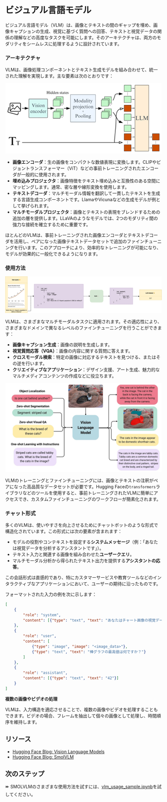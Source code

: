 # ビジュアル言語モデル

ビジュアル言語モデル（VLM）は、画像とテキストの間のギャップを埋め、画像キャプションの生成、視覚に基づく質問への回答、テキストと視覚データの関係の理解などの高度なタスクを可能にします。そのアーキテクチャは、両方のモダリティをシームレスに処理するように設計されています。

### アーキテクチャ

VLMは、画像処理コンポーネントとテキスト生成モデルを組み合わせて、統一された理解を実現します。主な要素は次のとおりです：

![VLMアーキテクチャ](./images/VLM_Architecture.png)

- **画像エンコーダ**：生の画像をコンパクトな数値表現に変換します。CLIPやビジョントランスフォーマー（ViT）などの事前トレーニングされたエンコーダが一般的に使用されます。
- **埋め込みプロジェクタ**：画像特徴をテキスト埋め込みと互換性のある空間にマッピングします。通常、密な層や線形変換を使用します。
- **テキストデコーダ**：マルチモーダル情報を翻訳して一貫したテキストを生成する言語生成コンポーネントです。LlamaやVicunaなどの生成モデルが例として挙げられます。
- **マルチモーダルプロジェクタ**：画像とテキストの表現をブレンドするための追加の層を提供します。LLaVAのようなモデルでは、2つのモダリティ間の強力な接続を確立するために重要です。

ほとんどのVLMは、事前トレーニングされた画像エンコーダとテキストデコーダを活用し、ペアになった画像テキストデータセットで追加のファインチューニングを行います。このアプローチにより、効率的なトレーニングが可能になり、モデルが効果的に一般化できるようになります。

### 使用方法

![VLMプロセス](./images/VLM_Process.png)

VLMは、さまざまなマルチモーダルタスクに適用されます。その適応性により、さまざまなドメインで異なるレベルのファインチューニングを行うことができます：

- **画像キャプション生成**：画像の説明を生成します。
- **視覚質問応答（VQA）**：画像の内容に関する質問に答えます。
- **クロスモーダル検索**：特定の画像に対応するテキストを見つける、またはその逆を行います。
- **クリエイティブなアプリケーション**：デザイン支援、アート生成、魅力的なマルチメディアコンテンツの作成などに役立ちます。

![VLMの使用](./images/VLM_Usage.png)

VLMのトレーニングとファインチューニングには、画像とテキストの注釈がペアになった高品質なデータセットが必要です。Hugging Faceの`transformers`ライブラリなどのツールを使用すると、事前トレーニングされたVLMに簡単にアクセスでき、カスタムファインチューニングのワークフローが簡素化されます。

### チャット形式

多くのVLMは、使いやすさを向上させるためにチャットボットのような形式で構造化されています。この形式には次の要素が含まれます：

- モデルの役割やコンテキストを設定する**システムメッセージ**（例：「あなたは視覚データを分析するアシスタントです」）。
- テキスト入力と関連する画像を組み合わせた**ユーザークエリ**。
- マルチモーダル分析から得られたテキスト出力を提供する**アシスタントの応答**。

この会話形式は直感的であり、特にカスタマーサービスや教育ツールなどのインタラクティブなアプリケーションにおいて、ユーザーの期待に沿ったものです。

フォーマットされた入力の例を次に示します：

```json
[
    {
        "role": "system",
        "content": [{"type": "text", "text": "あなたはチャート画像の視覚データを解釈する専門のビジュアル言語モデルです..."}]
    },
    {
        "role": "user",
        "content": [
            {"type": "image", "image": "<image_data>"},
            {"type": "text", "text": "棒グラフの最高値は何ですか？"}
        ]
    },
    {
        "role": "assistant",
        "content": [{"type": "text", "text": "42"}]
    }
]
```

**複数の画像やビデオの処理**

VLMは、入力構造を適応させることで、複数の画像やビデオを処理することもできます。ビデオの場合、フレームを抽出して個々の画像として処理し、時間順序を維持します。

## リソース

- [Hugging Face Blog: Vision Language Models](https://huggingface.co/blog/vlms)
- [Hugging Face Blog: SmolVLM](https://huggingface.co/blog/smolvlm)

## 次のステップ

⏩ SMOLVLMのさまざまな使用方法を試すには、[vlm_usage_sample.ipynb](./notebooks/vlm_usage_sample.ipynb)を試してください。
